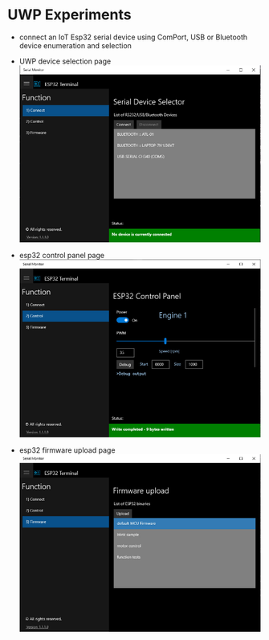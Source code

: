 
# UWP Experiments
* connect an IoT Esp32 serial device 
using ComPort, USB or Bluetooth device enumeration and selection

* UWP device selection page
![Device List](/UWP/Serial-Esp32/Assets/device.jpg)  
* esp32 control panel page
![Device Control](/UWP/Serial-Esp32/Assets/control.jpg) 
* esp32 firmware upload page
![Firmware Upload](/UWP/Serial-Esp32/Assets/firmware.jpg)
